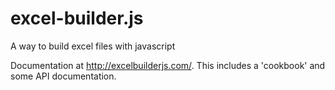 excel-builder.js
================

A way to build excel files with javascript

Documentation at http://excelbuilderjs.com/. This includes a 'cookbook' and some 
API documentation. 